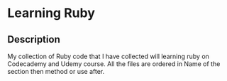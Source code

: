 # Learning Ruby

## Description

My collection of Ruby code that I have collected will learning ruby on Codecademy and Udemy course. All the files are ordered in Name of the section then method or use after. 
